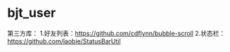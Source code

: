 # bjt_user

第三方库：
1.好友列表：https://github.com/cdflynn/bubble-scroll
2.状态栏：https://github.com/laobie/StatusBarUtil
